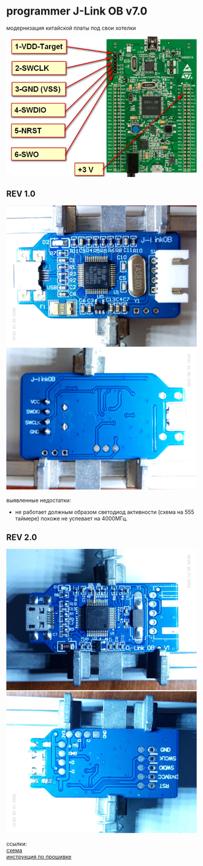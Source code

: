 # programmer J-Link OB v7.0
модернизация китайской платы под свои хотелки

![SWD](5_photo/swd_pinout.jpg)

<h2>REV 1.0</h2>

![top side](5_photo/rev%201.x/P20818-154409.jpg)
![bottom side](5_photo/rev%201.x/P20818-154447.jpg)
<br>
<br>
выявленные недостатки:<br>
- не работает должным образом светодиод активности (схема на 555 таймере) похоже не успевает на 4000МГц.<br>

<h2>REV 2.0</h2>

![top side](5_photo/rev%202.x/P31226-033634.jpg)
![bottom side](5_photo/rev%202.x/P31226-033717.jpg)
<br>
<br>
ссылки:<br>
<a href="https://electronix.ru/forum/topic/59841-china-link-variant-otladchika-iz-kitaya/?do=findComment&comment=1515527">схема</a><br>
<a href="https://electronix.ru/forum/topic/59841-china-link-variant-otladchika-iz-kitaya/?do=findComment&comment=1517115">инструкция по прошивке</a><br>